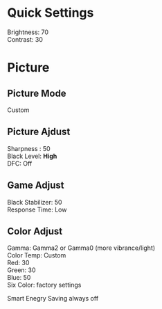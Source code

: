  # Quick Settings
  Brightness: 70<br/>
  Contrast: 30


  # Picture
  ## Picture Mode
  Custom

  ## Picture Ajdust
  Sharpness : 50</br>
  Black Level: **High**</br>
  DFC: Off

  ## Game Adjust
  Black Stabilizer: 50<br/>
  Response Time: Low

  ## Color Adjust
  Gamma: Gamma2 or Gamma0 (more vibrance/light) <br/>
  Color Temp: Custom<br/>
  Red: 30<br/>
  Green: 30<br/>
  Blue: 50<br/>
  Six Color: factory settings

Smart Enegry Saving always off